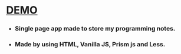 # [DEMO](https://gsingh1994.github.io/my_Documentation/)

* ### Single page app made to store my programming notes.
* ### Made by using HTML, Vanilla JS, Prism js and Less.
